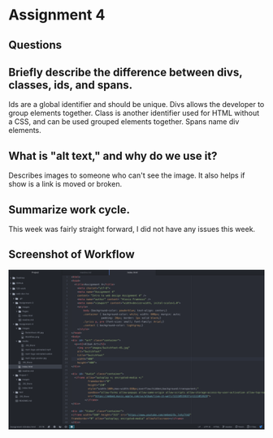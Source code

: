 <h1>Assignment 4</h1>

<h2>Questions</h2>

## Briefly describe the difference between divs, classes, ids, and spans.
Ids are a global identifier and should be unique. Divs allows the developer to group elements together. Class is another identifier used for HTML without a CSS, and can be used grouped elements together. Spans name div elements.
## What is "alt text," and why do we use it?
Describes images to someone who can't see the image. It also helps if show is a link is moved or broken.
## Summarize work cycle.
This week was fairly straight forward, I did not have any issues this week.

## Screenshot of Workflow
 ![screenshot](./images/Workflow.png)
